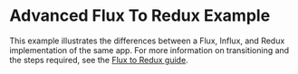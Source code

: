 # Advanced Flux To Redux Example

This example illustrates the differences between a Flux, Influx, and Redux implementation of the same app. For more 
information on transitioning and the steps required, see the [Flux to Redux guide](../../../doc/flux_to_redux.md).